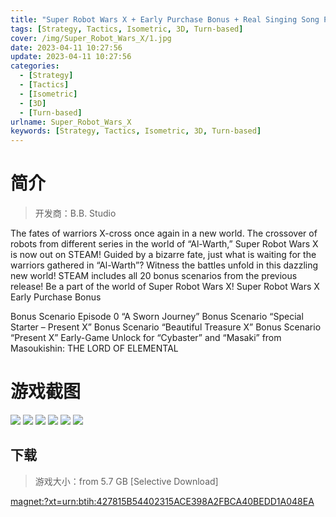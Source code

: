 ```yaml
---
title: "Super Robot Wars X + Early Purchase Bonus + Real Singing Song Pack"
tags: [Strategy, Tactics, Isometric, 3D, Turn-based]
cover: /img/Super_Robot_Wars_X/1.jpg
date: 2023-04-11 10:27:56
update: 2023-04-11 10:27:56
categories: 
  - [Strategy]
  - [Tactics]
  - [Isometric]
  - [3D]
  - [Turn-based]
urlname: Super_Robot_Wars_X
keywords: [Strategy, Tactics, Isometric, 3D, Turn-based]
---
```

# 简介

> 开发商：B.B. Studio

The fates of warriors X-cross once again in a new world.
The crossover of robots from different series in the world of “Al-Warth,” Super Robot Wars X is now out on STEAM!
Guided by a bizarre fate, just what is waiting for the warriors gathered in “Al-Warth”?
Witness the battles unfold in this dazzling new world!
STEAM includes all 20 bonus scenarios from the previous release!
Be a part of the world of Super Robot Wars X! 
Super Robot Wars X Early Purchase Bonus

Bonus Scenario Episode 0 “A Sworn Journey”
Bonus Scenario “Special Starter – Present X”
Bonus Scenario “Beautiful Treasure X”
Bonus Scenario “Present X”
Early-Game Unlock for “Cybaster” and “Masaki” from Masoukishin: THE LORD OF ELEMENTAL

# 游戏截图

![](/img/Super_Robot_Wars_X/2.jpg)
![](/img/Super_Robot_Wars_X/3.jpg)
![](/img/Super_Robot_Wars_X/4.jpg)
![](/img/Super_Robot_Wars_X/5.jpg)
![](/img/Super_Robot_Wars_X/6.jpg)
![](/img/Super_Robot_Wars_X/7.jpg)


## 下载

> 游戏大小：from 5.7 GB [Selective Download]

[magnet:?xt=urn:btih:427815B54402315ACE398A2FBCA40BEDD1A048EA](magnet:?xt=urn:btih:427815B54402315ACE398A2FBCA40BEDD1A048EA)